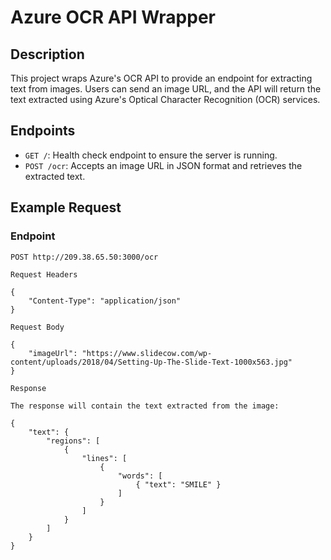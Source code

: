 # Azure OCR API Wrapper

## Description
This project wraps Azure's OCR API to provide an endpoint for extracting text from images. Users can send an image URL, and the API will return the text extracted using Azure's Optical Character Recognition (OCR) services.

## Endpoints
- `GET /`: Health check endpoint to ensure the server is running.
- `POST /ocr`: Accepts an image URL in JSON format and retrieves the extracted text.

## Example Request
### **Endpoint**
```plaintext
POST http://209.38.65.50:3000/ocr

Request Headers

{
    "Content-Type": "application/json"
}

Request Body

{
    "imageUrl": "https://www.slidecow.com/wp-content/uploads/2018/04/Setting-Up-The-Slide-Text-1000x563.jpg"
}

Response

The response will contain the text extracted from the image:

{
    "text": {
        "regions": [
            {
                "lines": [
                    {
                        "words": [
                            { "text": "SMILE" }
                        ]
                    }
                ]
            }
        ]
    }
}
